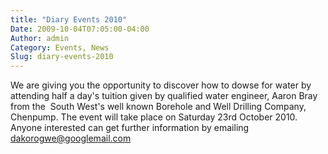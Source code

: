 ```yaml
---
title: "Diary Events 2010"
Date: 2009-10-04T07:05:00-04:00
Author: admin
Category: Events, News
Slug: diary-events-2010
---
```


We are giving you the opportunity to discover how to dowse for water by attending half a day's tuition given by qualified water engineer, Aaron Bray from the  South West's well known Borehole and Well Drilling Company, Chenpump. The event will take place on Saturday 23rd October 2010. Anyone interested can get further information by emailing dakorogwe@googlemail.com

